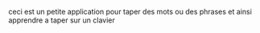 ceci est un petite application pour taper des mots ou des phrases et ainsi apprendre a taper sur un clavier 
